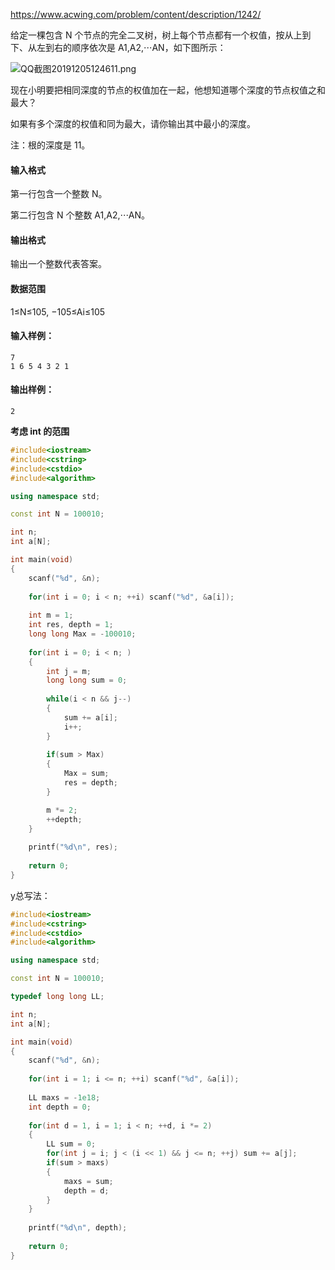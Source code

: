 https://www.acwing.com/problem/content/description/1242/



给定一棵包含 N 个节点的完全二叉树，树上每个节点都有一个权值，按从上到下、从左到右的顺序依次是 A1,A2,⋅⋅⋅AN，如下图所示：

![QQ截图20191205124611.png](https://cdn.acwing.com/media/article/image/2019/12/05/19_2f0cae5817-QQ%E6%88%AA%E5%9B%BE20191205124611.png)

现在小明要把相同深度的节点的权值加在一起，他想知道哪个深度的节点权值之和最大？

如果有多个深度的权值和同为最大，请你输出其中最小的深度。

注：根的深度是 11。

#### 输入格式

第一行包含一个整数 N。

第二行包含 N 个整数 A1,A2,⋅⋅⋅AN。

#### 输出格式

输出一个整数代表答案。

#### 数据范围

1≤N≤105,
−105≤Ai≤105

#### 输入样例：

```
7
1 6 5 4 3 2 1
```

#### 输出样例：

```
2
```

**考虑 int 的范围** 

```cpp
#include<iostream>
#include<cstring>
#include<cstdio>
#include<algorithm>

using namespace std;

const int N = 100010;

int n;
int a[N];

int main(void)
{
    scanf("%d", &n);
    
    for(int i = 0; i < n; ++i) scanf("%d", &a[i]);
    
    int m = 1;
    int res, depth = 1;
    long long Max = -100010;
    
    for(int i = 0; i < n; )
    {
        int j = m;
        long long sum = 0; 
       
        while(i < n && j--)
        {
            sum += a[i];
            i++;
        }
         
        if(sum > Max) 
        {   
            Max = sum;
            res = depth;
        }

        m *= 2;
        ++depth;
    }
  
    printf("%d\n", res);
    
    return 0;
}
```



y总写法：

```cpp
#include<iostream>
#include<cstring>
#include<cstdio>
#include<algorithm>

using namespace std;

const int N = 100010;

typedef long long LL;

int n;
int a[N];

int main(void)
{
    scanf("%d", &n);
    
    for(int i = 1; i <= n; ++i) scanf("%d", &a[i]); 
    
    LL maxs = -1e18;
    int depth = 0;
    
    for(int d = 1, i = 1; i < n; ++d, i *= 2)
    {
        LL sum = 0;
        for(int j = i; j < (i << 1) && j <= n; ++j) sum += a[j];
        if(sum > maxs)
        {
            maxs = sum;
            depth = d;
        }
    }
    
    printf("%d\n", depth);
    
    return 0;
}
```

